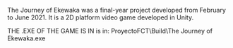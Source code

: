 The Journey of Ekewaka was a final-year project developed from February to June 2021.
It is a 2D platform video game developed in Unity.

THE .EXE OF THE GAME IS IN is in: ProyectoFCT\Build\The Journey of Ekewaka.exe
